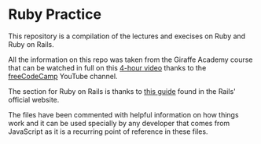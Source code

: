 # Ruby Practice

This repository is a compilation of the lectures and execises on Ruby and Ruby on Rails.

All the information on this repo was taken from the Giraffe Academy course that can be watched in full on this [4-hour video](https://www.youtube.com/watch?v=t_ispmWmdjY) thanks to the [freeCodeCamp](https://learn.freecodecamp.org/) YouTube channel.

The section for Ruby on Rails is thanks to [this guide](https://guides.rubyonrails.org/getting_started.html) found in the Rails' official website.

The files have been commented with helpful information on how things work and it can be used specially by any developer that comes from JavaScript as it is a recurring point of reference in these files.
